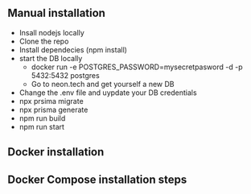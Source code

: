 ## Manual installation 
 - Insall nodejs locally 
 - Clone the repo
 - Install dependecies (npm install)
 - start the DB locally
    - docker run -e POSTGRES_PASSWORD=mysecretpasword -d -p 5432:5432 postgres  
    - Go to neon.tech and get yourself a new DB
 - Change the .env file and uypdate your DB credentials
 - npx prsima migrate
 - npx prisma generate 
 - npm run build
 - npm run start

## Docker installation



## Docker Compose installation steps
